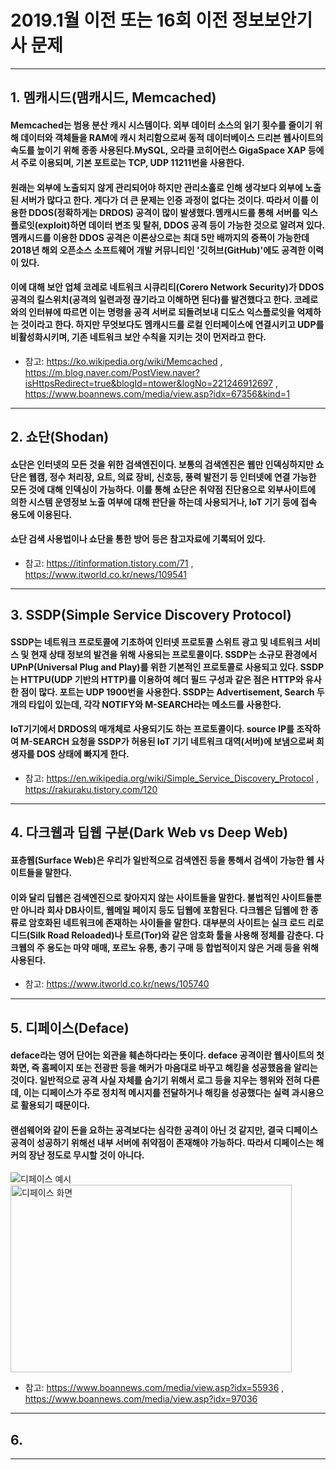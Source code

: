 # 2019.1월 이전 또는 16회 이전 정보보안기사 문제

----------------------------------------------------------------------

## 1. 멤캐시드(맴캐시드, Memcached)
#### Memcached는 범용 분산 캐시 시스템이다. 외부 데이터 소스의 읽기 횟수를 줄이기 위해 데이터와 객체들을 RAM에 캐시 처리함으로써 동적 데이터베이스 드리븐 웹사이트의 속도를 높이기 위해 종종 사용된다.MySQL, 오라클 코히어런스 GigaSpace XAP 등에서 주로 이용되며, 기본 포트로는 TCP, UDP 11211번을 사용한다.
#### 원래는 외부에 노출되지 않게 관리되어야 하지만 관리소홀로 인해 생각보다 외부에 노출된 서버가 많다고 한다. 게다가 더 큰 문제는 인증 과정이 없다는 것이다. 따라서 이를 이용한 DDOS(정확하게는 DRDOS) 공격이 많이 발생했다.멤캐시드를 통해 서버를 익스플로잇(exploit)하면 데이터 변조 및 탈취, DDOS 공격 등이 가능한 것으로 알려져 있다. 멤캐시드를 이용한 DDOS 공격은 이론상으로는 최대 5만 배까지의 증폭이 가능한데 2018년 해외 오픈소스 소프트웨어 개발 커뮤니티인 '깃허브(GitHub)'에도 공격한 이력이 있다.
#### 이에 대해 보안 업체 코레로 네트워크 시큐리티(Corero Network Security)가 DDOS 공격의 킬스위치(공격의 일련과정 끊기라고 이해하면 된다)를 발견했다고 한다. 코레로와의 인터뷰에 따르면 이는 명령을 공격 서버로 되돌려보내 디도스 익스플로잇을 억제하는 것이라고 한다. 하지만 무엇보다도 멤캐시드를 로컬 인터페이스에 연결시키고 UDP를 비활성화시키며, 기존 네트워크 보안 수칙을 지키는 것이 먼저라고 한다.

* 참고: <https://ko.wikipedia.org/wiki/Memcached> , <https://m.blog.naver.com/PostView.naver?isHttpsRedirect=true&blogId=ntower&logNo=221246912697> , <https://www.boannews.com/media/view.asp?idx=67356&kind=1>

----------------------------------------------------------------------

## 2. 쇼단(Shodan)
#### 쇼단은 인터넷의 모든 것을 위한 검색엔진이다. 보통의 검색엔진은 웹만 인덱싱하지만 쇼단은 웹캠, 정수 처리장, 요트, 의료 장비, 신호등, 풍력 발전기 등 인터넷에 연결 가능한 모든 것에 대해 인덱싱이 가능하다. 이를 통해 쇼단은 취약점 진단용으로 외부사이트에 의한 시스템 운영정보 노출 여부에 대해 판단을 하는데 사용되거나, IoT 기기 등에 접속 용도에 이용된다.
#### 쇼단 검색 사용법이나 쇼단을 통한 방어 등은 참고자료에 기록되어 있다.

* 참고: <https://itinformation.tistory.com/71> , <https://www.itworld.co.kr/news/109541>

----------------------------------------------------------------------

## 3. SSDP(Simple Service Discovery Protocol)
#### SSDP는 네트워크 프로토콜에 기초하여 인터넷 프로토콜 스위트 광고 및 네트워크 서비스 및 현재 상태 정보의 발견을 위해 사용되는 프로토콜이다. SSDP는 소규모 환경에서 UPnP(Universal Plug and Play)를 위한 기본적인 프로토콜로 사용되고 있다. SSDP는 HTTPU(UDP 기반의 HTTP)를 이용하여 헤더 필드 구성과 같은 점은 HTTP와 유사한 점이 많다. 포트는 UDP 1900번을 사용한다. SSDP는 Advertisement, Search 두 개의 타입이 있는데, 각각 NOTIFY와 M-SEARCH라는 메소드를 사용한다.
#### IoT기기에서 DRDOS의 매개체로 사용되기도 하는 프로토콜이다. source IP를 조작하여 M-SEARCH 요청을 SSDP가 허용된 IoT 기기 네트워크 대역(서버)에 보냄으로써 희생자를 DOS 상태에 빠지게 한다.

* 참고: <https://en.wikipedia.org/wiki/Simple_Service_Discovery_Protocol> , <https://rakuraku.tistory.com/120>

----------------------------------------------------------------------

## 4. 다크웹과 딥웹 구분(Dark Web vs Deep Web)
#### 표층웹(Surface Web)은 우리가 일반적으로 검색엔진 등을 통해서 검색이 가능한 웹 사이트들을 말한다.
#### 이와 달리 딥웹은 검색엔진으로 찾아지지 않는 사이트들을 말한다. 불법적인 사이트들뿐만 아니라 회사 DB사이트, 웹메일 페이지 등도 딥웹에 포함된다. 다크웹은 딥웹에 한 종류로 암호화된 네트워크에 존재하는 사이들을 말한다. 대부분의 사이트는 실크 로드 리로디드(Silk Road Reloaded)나 토르(Tor)와 같은 암호화 툴을 사용해 정체를 감춘다. 다크웹의 주 용도는 마약 매매, 포르노 유통, 총기 구매 등 합법적이지 않은 거래 등을 위해 사용된다.

* 참고: <https://www.itworld.co.kr/news/105740>

----------------------------------------------------------------------

## 5. 디페이스(Deface)
#### deface라는 영어 단어는 외관을 훼손하다라는 뜻이다. deface 공격이란 웹사이트의 첫 화면, 즉 홈페이지 또는 전광판 등을 해커가 마음대로 바꾸고 해킹을 성공했음을 알리는 것이다. 일반적으로 공격 사실 자체를 숨기기 위해서 로그 등을 지우는 행위와 전혀 다른데, 이는 디페이스가 주로 정치적 메시지를 전달하거나 해킹을 성공했다는 실력 과시용으로 활용되기 때문이다.
#### 랜섬웨어와 같이 돈을 요하는 공격보다는 심각한 공격이 아닌 것 같지만, 결국 디페이스 공격이 성공하기 위해선 내부 서버에 취약점이 존재해야 가능하다. 따라서 디페이스는 해커의 장난 정도로 무시할 것이 아니다.
![디페이스 예시](https://www.google.com/url?sa=i&url=http%3A%2F%2Fm.ddaily.co.kr%2Fm%2Fm_article%2F%3Fno%3D153450&psig=AOvVaw1U7ulTxTKrrMDb5EO1oVZM&ust=1622442210973000&source=images&cd=vfe&ved=0CAIQjRxqFwoTCIiu5a_i8PACFQAAAAAdAAAAABAD)
<img src="./deface_img.jpg" width="450px" height="300px" alt="디페이스 화면"></img><br/>

* 참고: <https://www.boannews.com/media/view.asp?idx=55936> , <https://www.boannews.com/media/view.asp?idx=97036>

----------------------------------------------------------------------

## 6. 

----------------------------------------------------------------------